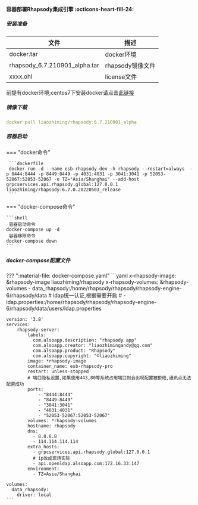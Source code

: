 #### 容器部署Rhapsody集成引擎 :octicons-heart-fill-24:

##### 安装准备

| 文件                          | 描述             |
| ----------------------------- | ---------------- |
| docker.tar                    | docker环境       |
| rhapsody_6.7.210901_alpha.tar | rhapsody镜像文件 |
| xxxx.ohl                      | license文件      |

前提有docker环境;centos7下安装docker请点击[此链接](docker_setup_centos7.md)

##### 镜像下载

   ```yaml
   docker pull liaozhiming/rhapsody:6.7.210901_alpha
   ```

##### 容器启动

=== "docker命令"

     ```dockerfile
     docker run -d --name esb-rhapsody-dev -h rhapsody --restart=always  -p 8444:8444 -p 8449:8449 -p 4031:4031 -p 3041:3041 -p 52053-52067:52053-52067 -e TZ="Asia/Shanghai" --add-host grpcservices.api.rhapsody.global:127.0.0.1 liaozhiming/rhapsody:6.7.0.20220503_release
     ```

=== "docker-compose命令"

    ```shell
     容器启动命令
    docker-compose up -d
     容器移除命令
    docker-compose down
    ```



##### docker-compose配置文件

??? ":material-file: docker-compose.yaml"
    ```yaml
    x-rhapsody-image: &rhapsody-image liaozhiming/rhapsody
    x-rhapsody-volumes: &rhapsody-volumes
      - data_rhapsody:/home/rhapsody/rhapsody/rhapsody-engine-6/rhapsody/data
      # ldap统一认证,根据需要开启
      # - ldap.properties:/home/rhapsody/rhapsody/rhapsody-engine-6/rhapsody/data/users/ldap.properties
    
    version: '3.8'
    services:
        rhapsody-server:
            labels:
              com.alsoapp.description: "rhapsody app"
              com.alsoapp.creator: "liaozhimingandy@qq.com"
              com.alsoapp.product: "Rhapsody"
              com.alsoapp.copyright: "©liaozhiming"   
            image: *rhapsody-image
            container_name: esb-rhapsody-pro
            restart: unless-stopped
            # 端口隐私设置,如果使用443,80等系统占用端口则会出现配置被拒绝,通讯点无法配置成功
            ports:
                - "8444:8444"
                - "8449:8449"
                - "3041:3041"
                - "4031:4031"
                - "52053-52067:52053-52067"
            volumes: *rhapsody-volumes
            hostname: rhapsody
            dns:
              - 8.8.8.8
              - 114.114.114.114
            extra_hosts:
              - grpcservices.api.rhapsody.global:127.0.0.1
              # ip改成现场实际
              - api.openldap.alsoapp.com:172.16.33.147
            environment:
              - TZ=Asia/Shanghai
    
    volumes:
      data_rhapsody:
        driver: local
    ```








